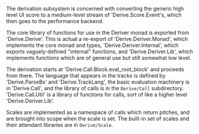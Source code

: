 The derivation subsystem is concerned with converting the generic high level
UI score to a medium-level stream of 'Derive.Score.Event's, which then goes to
the performance backend.

The core library of functions for use in the Deriver monad is exported from
'Derive.Derive'.  This is actual a re-export of 'Derive.Deriver.Monad', which
implements the core monad and types, 'Derive.Deriver.Internal', which exports
vaguely-defined "internal" functions, and 'Derive.Deriver.Lib', which
implements functions which are of general use but still somewhat low level.

The derivation starts at 'Derive.Call.Block.eval_root_block' and proceeds from
there.  The language that appears in the tracks is defined by
'Derive.ParseBs' and 'Derive.TrackLang', the basic evaluation machinery is in
'Derive.Call', and the library of calls is in the `Derive/Call` subdirectory.
'Derive.Call.Util' is a library of functions for calls, sort of like a higher
level 'Derive.Deriver.Lib'.

Scales are implemented as a namespace of calls which return pitches, and are
brought into scope when the scale is set.  The built-in set of scales and
their attendant libraries are in `Derive/Scale`.
